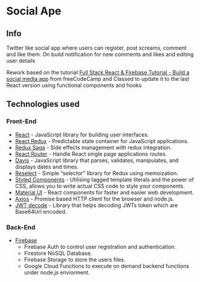 # Social Ape

## Info

Twitter like social app where users can register, post screams, comment and like them. On build notification for new comments and likes and editing user details

Rework based on the tutorial [Full Stack React & Firebase Tutorial - Build a social media app](https://www.youtube.com/watch?v=m_u6P5k0vP0) from freeCodeCamp and Classed to update it to the last React version using functional components and hooks

## Technologies used

### Front-End

- [React](https://es.reactjs.org/) - JavaScript library for building user interfaces.
- [React Redux](https://react-redux.js.org/) - Predictable state container for JavaScript applications.
- [Redux Saga](https://react-redux.js.org/) - Side effects management with redux integration.
- [React Router](https://reacttraining.com/react-router/) - Handle React single page applications routes.
- [Dayjs](http://react-redux-firebase.com/) - JavaScript library that parses, validates, manipulates, and displays dates and times.
- [Reselect](https://github.com/reduxjs/reselect) - Simple “selector” library for Redux using memoization.
- [Styled Components](https://github.com/reduxjs/reselect) - Utilising tagged template literals and the power of CSS, allows you to write actual CSS code to style your components.
- [Material UI](https://material-ui.com/) - React components for faster and easier web development.
- [Axios](https://github.com/axios/axios) - Promise based HTTP client for the browser and node.js.
- [JWT decode](https://github.com/auth0/jwt-decode) - Library that helps decoding JWTs token which are Base64Url encoded.

### Back-End

- [Firebase](https://firebase.google.com/)
  - Firebase Auth to control user registration and authentication.
  - Firestore NoSQL Database.
  - Firebase Storage to store the users files.
  - Google Cloud Functions to execute on demand backend functions under node.js enviorment.
